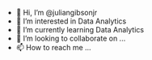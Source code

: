 - 👋 Hi, I’m @juliangibsonjr
- 👀 I’m interested in Data Analytics 
- 🌱 I’m currently learning Data Analytics
- 💞️ I’m looking to collaborate on ...
- 📫 How to reach me ...

<!---
juliangibsonjr/juliangibsonjr is a ✨ special ✨ repository because its `README.md` (this file) appears on your GitHub profile.
You can click the Preview link to take a look at your changes.
--->
